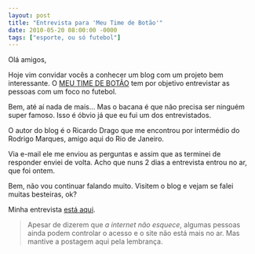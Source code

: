 ```yaml
---
layout: post
title: "Entrevista para 'Meu Time de Botão'"
date: 2010-05-20 08:00:00 -0000
tags: ["esporte, ou só futebol"]
---
```

Olá amigos,

Hoje vim convidar vocês a conhecer um blog com um projeto bem interessante. O <a href="http://meutimedebotao.blogspot.com/" class="linkum">MEU TIME DE BOTÃO</a> tem por objetivo entrevistar as pessoas com um foco no futebol.

Bem, até aí nada de mais… Mas o bacana é que não precisa ser ninguém super famoso. Isso é óbvio já que eu fui um dos entrevistados.

O autor do blog é o Ricardo Drago que me encontrou por intermédio do Rodrigo Marques, amigo aqui do Rio de Janeiro.

Via e-mail ele me enviou as perguntas e assim que as terminei de responder enviei de volta. Acho que nuns 2 dias a entrevista entrou no ar, que foi ontem.

Bem, não vou continuar falando muito. Visitem o blog e vejam se  falei muitas besteiras, ok?

Minha entrevista <a href="http://meutimedebotao.blogspot.com/" class="linkum">está aqui</a>.  

>Apesar de dizerem que *a internet não esquece*, algumas pessoas ainda podem controlar o acesso e o site não está mais no ar. Mas mantive a postagem aqui pela lembrança.